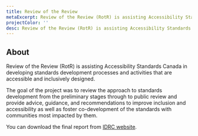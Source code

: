 ```yaml
---
title: Review of the Review
metaExcerpt: Review of the Review (RotR) is assisting Accessibility Standards Canada in developing standards development processes and activities that are accessible and inclusively designed.
projectColor: ''
desc: Review of the Review (RotR) is assisting Accessibility Standards Canada in developing standards development processes and activities that are accessible and inclusively designed.
---
```

## About

Review of the Review (RotR) is assisting Accessibility Standards Canada in developing standards development processes and activities that are accessible and inclusively designed.

The goal of the project was to review the approach to standards development from the preliminary stages through to public review and provide advice, guidance, and recommendations to improve inclusion and accessibility as well as foster co-development of the standards with communities most impacted by them.

You can download the final report from [IDRC website](https://idrc.ocadu.ca/projects/rotr/).
